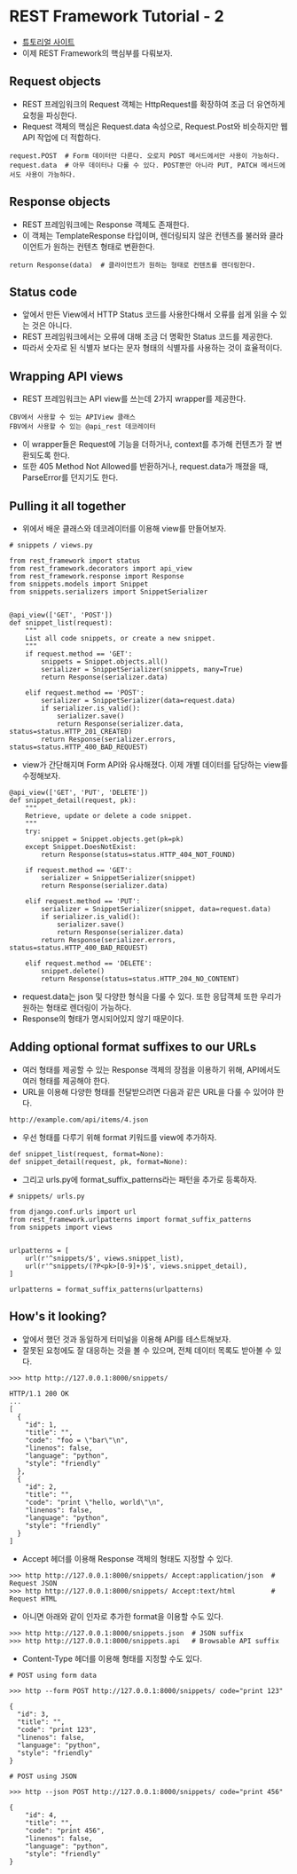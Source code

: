 # REST Framework Tutorial - 2 


* [튜토리얼 사이트](http://www.django-rest-framework.org/)
* 이제 REST Framework의 핵심부를 다뤄보자.


## Request objects
* REST 프레임워크의 Request 객체는 HttpRequest를 확장하여 조금 더 유연하게 요청을 파싱한다.
* Request 객체의 핵심은 Request.data 속성으로, Request.Post와 비슷하지만 웹 API 작업에 더 적합하다.
```
request.POST  # Form 데이터만 다룬다. 오로지 POST 메서드에서만 사용이 가능하다.
request.data  # 아무 데이터나 다룰 수 있다. POST뿐만 아니라 PUT, PATCH 메서드에서도 사용이 가능하다.
```


## Response objects
* REST 프레임워크에는 Response 객체도 존재한다.
* 이 객체는 TemplateResponse 타입이며, 렌더링되지 않은 컨텐츠를 불러와 클라이언트가 원하는 컨텐츠 형태로 변환한다.
```
return Response(data)  # 클라이언트가 원하는 형태로 컨텐츠를 렌더링한다.
```


## Status code
* 앞에서 만든 View에서 HTTP Status 코드를 사용한다해서 오류를 쉽게 읽을 수 있는 것은 아니다.
* REST 프레임워크에서는 오류에 대해 조금 더 명확한 Status 코드를 제공한다.
* 따라서 숫자로 된 식별자 보다는 문자 형태의 식별자를 사용하는 것이 효율적이다.


## Wrapping API views
* REST 프레임워크는 API view를 쓰는데 2가지 wrapper를 제공한다.
```
CBV에서 사용할 수 있는 APIView 클래스
FBV에서 사용할 수 있는 @api_rest 데코레이터
```
* 이 wrapper들은 Request에 기능을 더하거나, context를 추가해 컨텐츠가 잘 변환되도록 한다.
* 또한 405 Method Not Allowed를 반환하거나, request.data가 깨졌을 때, ParseError를 던지기도 한다.


## Pulling it all together
* 위에서 배운 클래스와 데코레이터를 이용해 view를 만들어보자.
```
# snippets / views.py

from rest_framework import status
from rest_framework.decorators import api_view
from rest_framework.response import Response
from snippets.models import Snippet
from snippets.serializers import SnippetSerializer


@api_view(['GET', 'POST'])
def snippet_list(request):
    """
    List all code snippets, or create a new snippet.
    """
    if request.method == 'GET':
        snippets = Snippet.objects.all()
        serializer = SnippetSerializer(snippets, many=True)
        return Response(serializer.data)

    elif request.method == 'POST':
        serializer = SnippetSerializer(data=request.data)
        if serializer.is_valid():
            serializer.save()
            return Response(serializer.data, status=status.HTTP_201_CREATED)
        return Response(serializer.errors, status=status.HTTP_400_BAD_REQUEST)
```
* view가 간단해지며 Form API와 유사해졌다. 이제 개별 데이터를 담당하는 view를 수정해보자.
```
@api_view(['GET', 'PUT', 'DELETE'])
def snippet_detail(request, pk):
    """
    Retrieve, update or delete a code snippet.
    """
    try:
        snippet = Snippet.objects.get(pk=pk)
    except Snippet.DoesNotExist:
        return Response(status=status.HTTP_404_NOT_FOUND)

    if request.method == 'GET':
        serializer = SnippetSerializer(snippet)
        return Response(serializer.data)

    elif request.method == 'PUT':
        serializer = SnippetSerializer(snippet, data=request.data)
        if serializer.is_valid():
            serializer.save()
            return Response(serializer.data)
        return Response(serializer.errors, status=status.HTTP_400_BAD_REQUEST)

    elif request.method == 'DELETE':
        snippet.delete()
        return Response(status=status.HTTP_204_NO_CONTENT)
```
* request.data는 json 및 다양한 형식을 다룰 수 있다. 또한 응답객체 또한 우리가 원하는 형태로 렌더링이 가능하다.
* Response의 형태가 명시되어있지 않기 때문이다.


## Adding optional format suffixes to our URLs

* 여러 형태를 제공할 수 있는 Response 객체의 장점을 이용하기 위해, API에서도 여러 형태를 제공해야 한다.
* URL을 이용해 다양한 형태를 전달받으려면 다음과 같은 URL을 다룰 수 있어야 한다.
```
http://example.com/api/items/4.json
```
* 우선 형태를 다루기 위해 format 키워드를 view에 추가하자.
```
def snippet_list(request, format=None):
def snippet_detail(request, pk, format=None):
```
* 그리고 urls.py에 format_suffix_patterns라는 패턴을 추가로 등록하자.
```
# snippets/ urls.py

from django.conf.urls import url
from rest_framework.urlpatterns import format_suffix_patterns
from snippets import views


urlpatterns = [
    url(r'^snippets/$', views.snippet_list),
    url(r'^snippets/(?P<pk>[0-9]+)$', views.snippet_detail),
]

urlpatterns = format_suffix_patterns(urlpatterns)
```


## How's it looking?
* 앞에서 했던 것과 동일하게 터미널을 이용해 API를 테스트해보자.
* 잘못된 요청에도 잘 대응하는 것을 볼 수 있으며, 전체 데이터 목록도 받아볼 수 있다.
```
>>> http http://127.0.0.1:8000/snippets/

HTTP/1.1 200 OK
...
[
  {
    "id": 1,
    "title": "",
    "code": "foo = \"bar\"\n",
    "linenos": false,
    "language": "python",
    "style": "friendly"
  },
  {
    "id": 2,
    "title": "",
    "code": "print \"hello, world\"\n",
    "linenos": false,
    "language": "python",
    "style": "friendly"
  }
]
```
* Accept 헤더를 이용해 Response 객체의 형태도 지정할 수 있다.
```
>>> http http://127.0.0.1:8000/snippets/ Accept:application/json  # Request JSON
>>> http http://127.0.0.1:8000/snippets/ Accept:text/html         # Request HTML
```
* 아니면 아래와 같이 인자로 추가한 format을 이용할 수도 있다.
```
>>> http http://127.0.0.1:8000/snippets.json  # JSON suffix
>>> http http://127.0.0.1:8000/snippets.api   # Browsable API suffix
```
* Content-Type 헤더를 이용해 형태를 지정할 수도 있다.
```
# POST using form data

>>> http --form POST http://127.0.0.1:8000/snippets/ code="print 123"

{
  "id": 3,
  "title": "",
  "code": "print 123",
  "linenos": false,
  "language": "python",
  "style": "friendly"
}
```
```
# POST using JSON

>>> http --json POST http://127.0.0.1:8000/snippets/ code="print 456"

{
    "id": 4,
    "title": "",
    "code": "print 456",
    "linenos": false,
    "language": "python",
    "style": "friendly"
}
```
